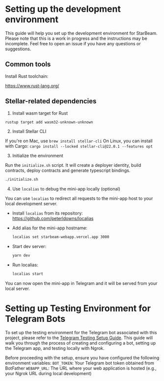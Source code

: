 # Setting up the development environment

This guide will help you set up the development environment for StarBeam.
Please note that this is a work in progress and the instructions may be incomplete.
Feel free to open an issue if you have any questions or suggestions.

## Common tools

Install Rust toolchain:

https://www.rust-lang.org/

## Stellar-related dependencies

1. Install wasm target for Rust

```sh
rustup target add wasm32-unknown-unknown
```

2. Install Stellar CLI

If you're on Mac, use `brew install stellar-cli`
On Linux, you can install with Cargo: `cargo install --locked stellar-cli@22.0.1 --features opt`

3. Initialize the environment

Run the `initialize.sh` script. It will create a deployer identity, build contracts, deploy contracts and generate typescript bindings.

```sh
./initialize.sh
```

4. Use `localias` to debug the mini-app locally (optional)

You can use `localias` to redirect all requests to the mini-app host to your local development server.

- Install `localias` from its repository: https://github.com/peterldowns/localias
- Add alias for the mini-app hostname:

    ```sh
    localias set starbeam-webapp.vercel.app 3000
    ```

- Start dev server:

    ```sh
    yarn dev
    ```

- Run localias:

    ```sh
    localias start
    ```

You can now open the mini-app in Telegram and it will be served from your local server.


# Setting up Testing Environment for Telegram Bots

To set up the testing environment for the Telegram bot associated with this project, please refer to the [Telegram Testing Setup Guide](./docs/telegram-setup.md). This guide will walk you through the process of creating and configuring a bot, setting up the Telegram app, and testing locally with Ngrok.

Before proceeding with the setup, ensure you have configured the following environment variables:
`BOT_TOKEN`: Your Telegram bot token obtained from BotFather
`WEBAPP_URL`: The URL where your web application is hosted (e.g., your Ngrok URL during local development)